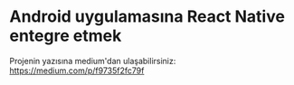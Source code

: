 # Android uygulamasına React Native entegre etmek 
Projenin yazısına medium'dan ulaşabilirsiniz: https://medium.com/p/f9735f2fc79f
